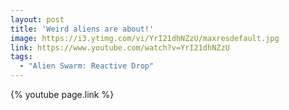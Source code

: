 ```yaml
---
layout: post
title: 'Weird aliens are about!'
image: https://i3.ytimg.com/vi/YrI21dhNZzU/maxresdefault.jpg
link: https://www.youtube.com/watch?v=YrI21dhNZzU
tags:
  - "Alien Swarm: Reactive Drop"
---
```


{% youtube page.link %}
